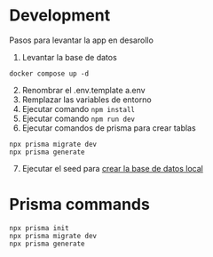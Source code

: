 # Development

Pasos para levantar la app en desarollo

1. Levantar la base de datos

```
docker compose up -d
```

2. Renombrar el .env.template a.env
3. Remplazar las variables de entorno
4. Ejecutar comando `npm install`
5. Ejecutar comando `npm run dev`
6. Ejecutar comandos de prisma para crear tablas
```
npx prisma migrate dev
npx prisma generate
```

7. Ejecutar el seed para [crear la base de datos local](http://localhost:3000/api/seed)

# Prisma commands

```
npx prisma init
npx prisma migrate dev
npx prisma generate
```
